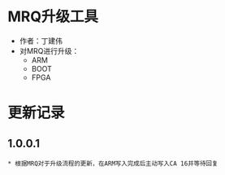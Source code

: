 # MRQ升级工具
* 作者：丁建伟
* 对MRQ进行升级：
  * ARM
  * BOOT
  * FPGA
# 更新记录
  ## 1.0.0.1
    * 根据MRQ对于升级流程的更新，在ARM写入完成后主动写入CA 16并等待回复
